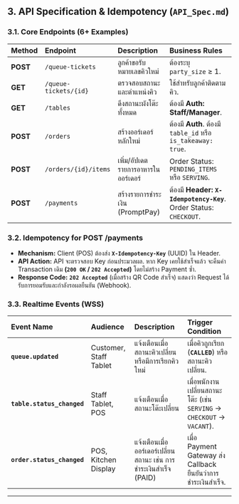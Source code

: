 ## 3. API Specification & Idempotency (`API_Spec.md`)

### 3.1. Core Endpoints (6+ Examples)

| Method | Endpoint | Description | Business Rules |
| :--- | :--- | :--- | :--- |
| **POST** | `/queue-tickets` | ลูกค้าขอรับหมายเลขคิวใหม่ | ต้องระบุ `party_size` $\ge$ 1. |
| **GET** | `/queue-tickets/{id}` | ตรวจสอบสถานะและตำแหน่งคิว | ใช้สำหรับลูกค้าติดตามคิว. |
| **GET** | `/tables` | ดึงสถานะผังโต๊ะทั้งหมด | ต้องมี **Auth: Staff/Manager**. |
| **POST** | `/orders` | สร้างออร์เดอร์หลักใหม่ | ต้องมี **Auth**. ต้องมี `table_id` หรือ `is_takeaway: true`. |
| **POST** | `/orders/{id}/items` | เพิ่ม/อัปเดตรายการอาหารในออร์เดอร์ | Order Status: `PENDING_ITEMS` หรือ `SERVING`. |
| **POST** | `/payments` | สร้างรายการชำระเงิน (PromptPay) | ต้องมี **Header: `X-Idempotency-Key`**. Order Status: `CHECKOUT`. |

### 3.2. Idempotency for POST /payments

* **Mechanism:** Client (POS) ต้องส่ง **`X-Idempotency-Key`** (UUID) ใน Header.
* **API Action:** API จะตรวจสอบ Key ก่อนประมวลผล. หาก Key เคยใช้สำเร็จแล้ว จะคืนค่า Transaction เดิม **(`200 OK` / `202 Accepted`)** โดยไม่สร้าง Payment ซ้ำ.
* **Response Code:** **`202 Accepted`** (เมื่อสร้าง QR Code สำเร็จ) แสดงว่า Request ได้รับการยอมรับและกำลังรอผลยืนยัน (Webhook).

### 3.3. Realtime Events (WSS)

| Event Name | Audience | Description | Trigger Condition |
| :--- | :--- | :--- | :--- |
| **`queue.updated`** | Customer, Staff Tablet | แจ้งเตือนเมื่อสถานะคิวเปลี่ยน หรือมีการเรียกคิวใหม่ | เมื่อคิวถูกเรียก (**`CALLED`**) หรือสถานะคิวเปลี่ยน. |
| **`table.status_changed`** | Staff Tablet, POS | แจ้งเตือนเมื่อสถานะโต๊ะเปลี่ยน | เมื่อพนักงานเปลี่ยนสถานะโต๊ะ (เช่น `SERVING` $\to$ `CHECKOUT` $\to$ `VACANT`). |
| **`order.status_changed`** | POS, Kitchen Display | แจ้งเตือนเมื่อออร์เดอร์เปลี่ยนสถานะ เช่น การชำระเงินสำเร็จ (PAID) | เมื่อ Payment Gateway ส่ง Callback ยืนยันว่าการชำระเงินสำเร็จ. |

***
